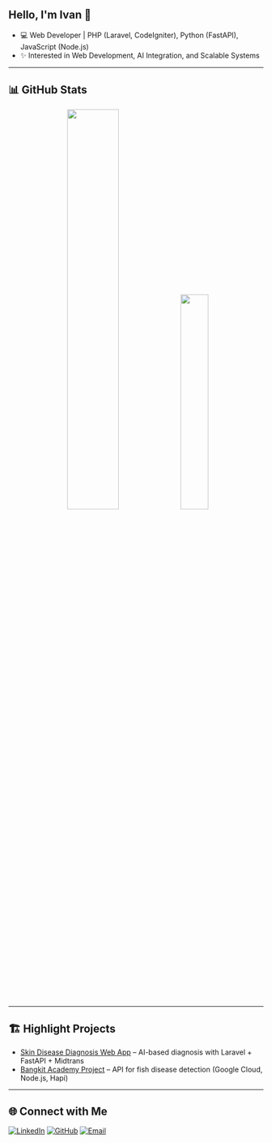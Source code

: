 ## Hello, I'm Ivan 👋

- 💻 Web Developer | PHP (Laravel, CodeIgniter), Python (FastAPI), JavaScript (Node.js) 
- ✨ Interested in Web Development, AI Integration, and Scalable Systems  

---

## 📊 GitHub Stats

<div align="center" height="180em">
  <img width="45%" src="https://github-readme-stats-eight-theta.vercel.app/api?username=vankurnia&show_icons=true&theme=tokyonight&include_all_commits=true&count_private=true"/>
  <img width="33%" src="https://github-readme-stats-eight-theta.vercel.app/api/top-langs/?username=johanrza&layout=compact&langs_count=8&theme=tokyonight"/>
</div>

---

## 🏗️ Highlight Projects

- [Skin Disease Diagnosis Web App](https://github.com/VanKurnia/DermaScan) – AI-based diagnosis with Laravel + FastAPI + Midtrans  
- [Bangkit Academy Project](https://github.com/Bangkit-Capstone-Team-C241-PS088/FISHCURE-API) – API for fish disease detection (Google Cloud, Node.js, Hapi)  

---

## 🌐 Connect with Me
[![LinkedIn](https://img.shields.io/badge/LinkedIn-blue?style=for-the-badge&logo=linkedin&logoColor=white)](https://linkedin.com/in/ivankurniawan474)
[![GitHub](https://img.shields.io/badge/GitHub-black?style=for-the-badge&logo=github&logoColor=white)](https://github.com/VanKurnia)
[![Email](https://img.shields.io/badge/Email-D14836?style=for-the-badge&logo=gmail&logoColor=white)](mailto:ivankurniawan474@gmail.com)

<!--
- [Retail Sales Analysis System](https://github.com/VanKurnia/retail-sales-analysis) – Data visualization & recommendation using Apriori Algorithm  
**VanKurnia/VanKurnia** is a ✨ _special_ ✨ repository because its `README.md` (this file) appears on your GitHub profile.

Here are some ideas to get you started:

- 🔭 I’m currently working on ...
- 🌱 I’m currently learning ...
- 👯 I’m looking to collaborate on ...
- 🤔 I’m looking for help with ...
- 💬 Ask me about ...
- 📫 How to reach me: ...
- 😄 Pronouns: ...
- ⚡ Fun fact: ...
-->
